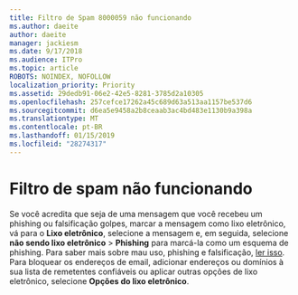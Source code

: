 ```yaml
---
title: Filtro de Spam 8000059 não funcionando
ms.author: daeite
author: daeite
manager: jackiesm
ms.date: 9/17/2018
ms.audience: ITPro
ms.topic: article
ROBOTS: NOINDEX, NOFOLLOW
localization_priority: Priority
ms.assetid: 29dedb91-06e2-42e5-8281-3785d2a10305
ms.openlocfilehash: 257cefce17262a45c689d63a513aa1157be537d6
ms.sourcegitcommit: d6ea5e9458a2b8ceaab3ac4bd483e1130b9a398a
ms.translationtype: MT
ms.contentlocale: pt-BR
ms.lasthandoff: 01/15/2019
ms.locfileid: "28274317"
---
```

# <a name="spam-filter-not-working"></a>Filtro de spam não funcionando

Se você acredita que seja de uma mensagem que você recebeu um phishing ou falsificação golpes, marcar a mensagem como lixo eletrônico, vá para o **Lixo eletrônico**, selecione a mensagem e, em seguida, selecione **não sendo lixo eletrônico** \> **Phishing** para marcá-la como um esquema de phishing. Para saber mais sobre mau uso, phishing e falsificação, [ler isso](https://support.office.com/article/0d882ea5-eedc-4bed-aebc-079ffa1105a3). Para bloquear os endereços de email, adicionar endereços ou domínios à sua lista de remetentes confiáveis ou aplicar outras opções de lixo eletrônico, selecione **Opções do lixo eletrônico**. 
  

